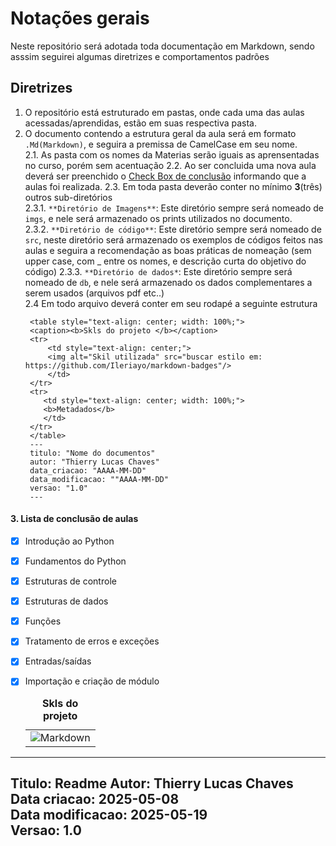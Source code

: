 # Notações gerais 

Neste repositório será adotada toda documentação em Markdown, sendo asssim seguirei algumas diretrizes e comportamentos padrões

## Diretrizes
1. O repositório está estruturado em pastas, onde cada uma das aulas acessadas/aprendidas, estão em suas respectiva pasta. 
2. O documento contendo a estrutura geral da aula será em formato `.Md(Markdown)`, e seguira a premissa de CamelCase em seu nome.  
    2.1. As pasta com os nomes da Materias serão iguais as aprensentadas no curso, porém sem acentuação 
    2.2. Ao ser concluida uma nova aula deverá ser preenchido o [Check Box de conclusão](#3-lista-de-conclusão-de-aulas) informando que a aulas foi realizada.
    2.3. Em toda pasta deverão conter no mínimo **3**(três) outros sub-diretórios  
            2.3.1. `**Diretório de Imagens**`: Este diretório sempre será nomeado de `imgs`, e nele será armazenado os prints utilizados no documento.   
            2.3.2. `**Diretório de código**`:  Este diretório sempre será nomeado de `src`, neste diretório será armazenado os exemplos de códigos feitos nas aulas e seguira a recomendação as boas práticas de  nomeação (sem upper case, com _ entre os nomes, e descrição curta do objetivo do código) 
            2.3.3. `**Diretório de dados*`: Este diretório sempre será nomeado de `db`, e nele será armazenado os dados complementares a serem usados (arquivos pdf etc..)  
    2.4 Em todo arquivo deverá conter em seu rodapé a seguinte estrutura 
   ```
    <table style="text-align: center; width: 100%;"> 
    <caption><b>Skls do projeto </b></caption>
    <tr>
        <td style="text-align: center;">
        <img alt="Skil utilizada" src="buscar estilo em: https://github.com/Ileriayo/markdown-badges"/>
        </td>
    </tr>
    <tr> 
       <td style="text-align: center; width: 100%;">
       <b>Metadados</b>
       </td>
    </tr>
    </table>
    ---
    titulo: "Nome do documentos"
    autor: "Thierry Lucas Chaves"
    data_criacao: "AAAA-MM-DD"
    data_modificacao: ""AAAA-MM-DD"
    versao: "1.0"
    ---

    ```
#### 3. Lista de conclusão de aulas
- [X] Introdução ao Python
- [X] Fundamentos do Python
- [X] Estruturas de controle
- [X] Estruturas de dados
- [X] Funções
- [X] Tratamento de erros e exceções
- [X] Entradas/saídas
- [X] Importação e criação de módulo


    <table style="text-align: center; width: 100%;"> 
    <caption><b>Skls do projeto </b></caption>
    <tr>
        <td style="text-align: center;">
        <img alt="Markdown" src="https://img.shields.io/badge/markdown-%23000000.svg?style=for-the-badge&logo=markdown&logoColor=white"/>
        </td>
    <tr> 
    </table>
---
Titulo: Readme
Autor: Thierry Lucas Chaves  
Data criacao: 2025-05-08  
Data modificacao: 2025-05-19  
Versao: 1.0  
---

